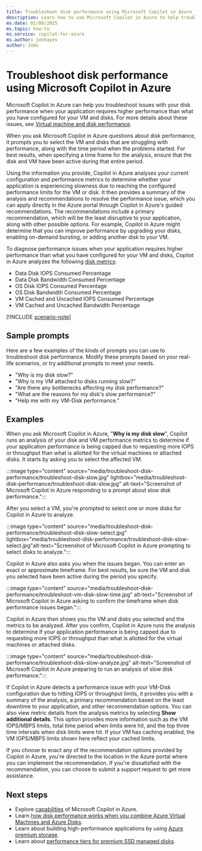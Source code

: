 ```yaml
---
title: Troubleshoot disk performance using Microsoft Copilot in Azure
description: Learn how to use Microsoft Copilot in Azure to help troubleshoot issues with disk performance.
ms.date: 01/08/2025
ms.topic: how-to
ms.service: copilot-for-azure
ms.author: jenhayes
author: JnHs
---
```


# Troubleshoot disk performance using Microsoft Copilot in Azure

Microsoft Copilot in Azure can help you troubleshoot issues with your disk performance when your application requires higher performance than what you have configured for your VM and disks. For more details about these issues, see [Virtual machine and disk performance](/azure/virtual-machines/disks-performance#how-does-disk-performance-work).

When you ask Microsoft Copilot in Azure questions about disk performance, it prompts you to select the VM and disks that are struggling with performance, along with the time period when the problems started. For best results, when specifying a time frame for the analysis, ensure that the disk and VM have been active during that entire period.

Using the information you provide, Copilot in Azure analyses your current configuration and performance metrics to determine whether your application is experiencing slowness due to reaching the configured performance limits for the VM or disk. It then provides a summary of the analysis and recommendations to resolve the performance issue, which you can apply directly in the Azure portal through Copilot in Azure's guided recommendations. The recommendations include a primary recommendation, which will be the least disruptive to your application, along with other possible options. For example, Copilot in Azure might determine that you can improve performance by upgrading your disks, enabling on-demand bursting, or adding another disk to your VM.

To diagnose performance issues when your application requires higher performance than what you have configured for your VM and disks, Copilot in Azure analyzes the following [disk metrics](/azure/virtual-machines/monitor-vm-reference#metrics):  

- Data Disk IOPS Consumed Percentage
- Data Disk Bandwidth Consumed Percentage
- OS Disk IOPS Consumed Percentage
- OS Disk Bandwidth Consumed Percentage
- VM Cached and Uncached IOPS Consumed Percentage
- VM Cached and Uncached Bandwidth Percentage

[!INCLUDE [scenario-note](includes/scenario-note.md)]



## Sample prompts

Here are a few examples of the kinds of prompts you can use to troubleshoot disk performance. Modify these prompts based on your real-life scenarios, or try additional prompts to meet your needs.

- "Why is my disk slow?"
- "Why is my VM attached to disks running slow?"
- "Are there any bottlenecks affecting my disk performance?"
- "What are the reasons for my disk's slow performance?"
- "Help me with my VM-Disk performance."

## Examples

When you ask Microsoft Copilot in Azure, "**Why is my disk slow**", Copilot runs an analysis of your disk and VM performance metrics to determine if your application performance is being capped due to requesting more IOPS or throughput than what is allotted for the virtual machines or attached disks. It starts by asking you to select the affected VM.

:::image type="content" source="media/troubleshoot-disk-performance/troubleshoot-disk-slow.jpg" lightbox="media/troubleshoot-disk-performance/troubleshoot-disk-slow.jpg" alt-text="Screenshot of Microsoft Copilot in Azure responding to a prompt about slow disk performance.":::

After you select a VM, you're prompted to select one or more disks for Copilot in Azure to analyze.

:::image type="content" source="media/troubleshoot-disk-performance/troubleshoot-disk-slow-select.jpg" lightbox="media/troubleshoot-disk-performance/troubleshoot-disk-slow-select.jpg"alt-text="Screenshot of Microsoft Copilot in Azure prompting to select disks to analyze.":::

Copilot in Azure also asks you when the issues began. You can enter an exact or approximate timeframe. For best results, be sure the VM and disk you selected have been active during the period you specify.

:::image type="content" source="media/troubleshoot-disk-performance/troubleshoot-vm-disk-slow-time.jpg" alt-text="Screenshot of Microsoft Copilot in Azure asking to confirm the timeframe when disk performance issues began.":::

Copilot in Azure then shows you the VM and disks you selected and the metrics to be analyzed. After you confirm, Copilot in Azure runs the analysis to determine if your application performance is being capped due to requesting more IOPS or throughput than what is allotted for the virtual machines or attached disks.

:::image type="content" source="media/troubleshoot-disk-performance/troubleshoot-disk-slow-analyze.jpg" alt-text="Screenshot of Microsoft Copilot in Azure preparing to run an analysis of slow disk performance.":::

If Copilot in Azure detects a performance issue with your VM-Disk configuration due to hitting IOPS or throughput limits, it provides you with a summary of the analysis, a primary recommendation based on the least downtime to your application, and other recommendation options. You can also view metric details from the analysis metrics by selecting **Show additional details**. This option provides more information such as the VM IOPS/MBPS limits, total time period when limits were hit, and the top three time intervals when disk limits were hit. If your VM has caching enabled, the VM IOPS/MBPS limits shown here reflect your cached limits.

If you choose to enact any of the recommendation options provided by Copilot in Azure, you're directed to the location in the Azure portal where you can implement the recommendation. If you're dissatisfied with the recommendation, you can choose to submit a support request to get more assistance.

## Next steps

- Explore [capabilities](capabilities.md) of Microsoft Copilot in Azure.
- Learn [how disk performance works when you combine Azure Virtual Machines and Azure Disks](/azure/virtual-machines/disks-performance).
- Learn about building high-performance applications by using [Azure premium storage](/azure/virtual-machines/premium-storage-performance).
- Learn about [performance tiers for premium SSD managed disks](/azure/virtual-machines/disks-change-performance).

